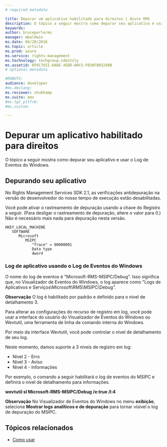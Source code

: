 ```yaml
---
# required metadata

title: Depurar um aplicativo habilitado para direitos | Azure RMS
description: O tópico a seguir mostra como depurar seu aplicativo e usar o Log de Eventos do Windows.
keywords:
author: bruceperlerms
manager: mbaldwin
ms.date: 04/28/2016
ms.topic: article
ms.prod: azure
ms.service: rights-management
ms.technology: techgroup-identity
ms.assetid: 6F6C7651-6A6E-45DD-A0C5-F036F803249B
# optional metadata

#ROBOTS:
audience: developer
#ms.devlang:
ms.reviewer: shubhamp
ms.suite: ems
#ms.tgt_pltfrm:
#ms.custom:

---
```


# Depurar um aplicativo habilitado para direitos

O tópico a seguir mostra como depurar seu aplicativo e usar o Log de Eventos do Windows.

## Depurando seu aplicativo

No Rights Management Services SDK 2.1, as verificações antidepuração na versão de desenvolvedor do nosso tempo de execução estão desabilitadas.

Você pode ativar o rastreamento de depuração usando a chave do Registro a seguir. (Para desligar o rastreamento de depuração, altere o valor para 0.) Não é necessário mais nada para depuração nesta versão.

```
HKEY_LOCAL_MACHINE
   SOFTWARE
      Microsoft
         MSIPC
            "Trace" = 00000001
            Data type
            dword
```

### Log de aplicativo usando o Log de Eventos do Windows

O nome do log de eventos é "Microsoft-RMS-MSIPC/Debug". Isso significa que, no Visualizador de Eventos do Windows, o log aparece como "Logs de Aplicativos e Serviços\\Microsoft\\RMS\\MSIPC\\Debug".

**Observação**  O log é habilitado por padrão e definido para o nível de detalhamento 3.

 

Para alterar as configurações do recurso de registro em log, você pode usar a interface do usuário do Visualizador de Eventos do Windows ou Wevtutil, uma ferramenta de linha de comando interna do Windows.

Por meio da interface Wevtutil, você pode controlar o nível de detalhamento de seu log.

Neste momento, damos suporte a 3 níveis de registro em log:

-   Nível 2 - Erro
-   Nível 3 - Aviso
-   Nível 4 - Informações

Por exemplo, o comando a seguir habilitará o log de eventos do MSIPC e definirá o nível de detalhamento para informações.

**wevtutil sl Microsoft-RMS-MSIPC/Debug /e:true /l:4**

**Observação**  No Visualizador de Eventos do Windows no menu **exibição**, selecione **Mostrar logs analíticos e de depuração** para tornar visível o log de depuração do MSIPC.

 

## Tópicos relacionados

* [Como usar](how-to-use-msipc.md)
 

 





<!--HONumber=Apr16_HO4-->


